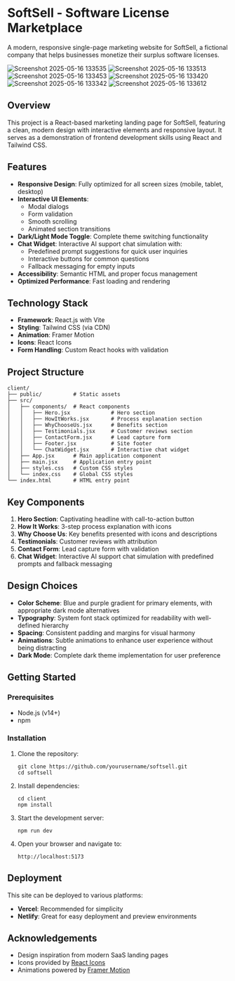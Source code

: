 ﻿# SoftSell - Software License Marketplace

A modern, responsive single-page marketing website for SoftSell, a fictional company that helps businesses monetize their surplus software licenses.

![Screenshot 2025-05-16 133535](https://github.com/user-attachments/assets/e4b22924-2000-40ed-afae-ef995e34a526)
![Screenshot 2025-05-16 133513](https://github.com/user-attachments/assets/0977c105-b646-4579-8bfe-b4bd23fdc5ad)
![Screenshot 2025-05-16 133453](https://github.com/user-attachments/assets/21f7dd42-48d7-4ada-8ae7-d99a7aa570bb)
![Screenshot 2025-05-16 133420](https://github.com/user-attachments/assets/87f80154-cbdb-488f-9ff5-9a74c426efc6)
![Screenshot 2025-05-16 133342](https://github.com/user-attachments/assets/905619e6-20bf-4359-a058-65c9af11b5b6)
![Screenshot 2025-05-16 133612](https://github.com/user-attachments/assets/eb7acace-652b-4047-830d-16abd438a810)



## Overview

This project is a React-based marketing landing page for SoftSell, featuring a clean, modern design with interactive elements and responsive layout. It serves as a demonstration of frontend development skills using React and Tailwind CSS.

## Features

- **Responsive Design**: Fully optimized for all screen sizes (mobile, tablet, desktop)
- **Interactive UI Elements**: 
  - Modal dialogs
  - Form validation
  - Smooth scrolling
  - Animated section transitions
- **Dark/Light Mode Toggle**: Complete theme switching functionality
- **Chat Widget**: Interactive AI support chat simulation with:
  - Predefined prompt suggestions for quick user inquiries
  - Interactive buttons for common questions
  - Fallback messaging for empty inputs
- **Accessibility**: Semantic HTML and proper focus management
- **Optimized Performance**: Fast loading and rendering

## Technology Stack

- **Framework**: React.js with Vite
- **Styling**: Tailwind CSS (via CDN)
- **Animation**: Framer Motion
- **Icons**: React Icons
- **Form Handling**: Custom React hooks with validation

## Project Structure

```
client/
├── public/          # Static assets
├── src/
│   ├── components/  # React components
│   │   ├── Hero.jsx             # Hero section
│   │   ├── HowItWorks.jsx       # Process explanation section
│   │   ├── WhyChooseUs.jsx      # Benefits section
│   │   ├── Testimonials.jsx     # Customer reviews section
│   │   ├── ContactForm.jsx      # Lead capture form
│   │   ├── Footer.jsx           # Site footer
│   │   └── ChatWidget.jsx       # Interactive chat widget
│   ├── App.jsx      # Main application component
│   ├── main.jsx     # Application entry point
│   ├── styles.css   # Custom CSS styles
│   └── index.css    # Global CSS styles
└── index.html       # HTML entry point
```

## Key Components

1. **Hero Section**: Captivating headline with call-to-action button
2. **How It Works**: 3-step process explanation with icons
3. **Why Choose Us**: Key benefits presented with icons and descriptions
4. **Testimonials**: Customer reviews with attribution
5. **Contact Form**: Lead capture form with validation
6. **Chat Widget**: Interactive AI support chat simulation with predefined prompts and fallback messaging

## Design Choices

- **Color Scheme**: Blue and purple gradient for primary elements, with appropriate dark mode alternatives
- **Typography**: System font stack optimized for readability with well-defined hierarchy
- **Spacing**: Consistent padding and margins for visual harmony
- **Animations**: Subtle animations to enhance user experience without being distracting
- **Dark Mode**: Complete dark theme implementation for user preference

## Getting Started

### Prerequisites

- Node.js (v14+)
- npm 

### Installation

1. Clone the repository:
   ```
   git clone https://github.com/yourusername/softsell.git
   cd softsell
   ```

2. Install dependencies:
   ```
   cd client
   npm install
   ```

3. Start the development server:
   ```
   npm run dev
   ```

4. Open your browser and navigate to:
   ```
   http://localhost:5173
   ```



## Deployment

This site can be deployed to various platforms:

- **Vercel**: Recommended for simplicity
- **Netlify**: Great for easy deployment and preview environments





## Acknowledgements

- Design inspiration from modern SaaS landing pages
- Icons provided by [React Icons](https://react-icons.github.io/react-icons/)
- Animations powered by [Framer Motion](https://www.framer.com/motion/)
